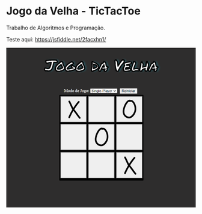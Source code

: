 # Jogo da Velha - TicTacToe
Trabalho de Algoritmos e Programação.

Teste aqui: https://jsfiddle.net/2facxhn1/

[![Jogo-da-Velha](https://github.com/MatheusLeffa/Jogo-da-Velha/blob/main/img/Captura%20de%20tela.PNG?raw=true)](https://jsfiddle.net/2facxhn1/)
